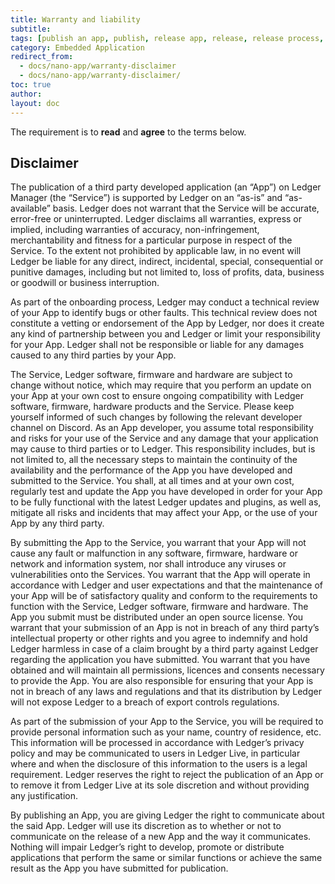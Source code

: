 ```yaml
---
title: Warranty and liability
subtitle:
tags: [publish an app, publish, release app, release, release process, requirement, requirements]
category: Embedded Application
redirect_from: 
  - docs/nano-app/warranty-disclaimer
  - docs/nano-app/warranty-disclaimer/
toc: true
author:
layout: doc
---
```


The requirement is to **read** and **agree** to the terms below.

## Disclaimer

The publication of a third party developed application (an “App”) on Ledger Manager (the “Service”) is supported by Ledger on an “as-is” and “as-available” basis. Ledger does not warrant that the Service will be accurate, error-free or uninterrupted. Ledger disclaims all warranties, express or implied, including warranties of accuracy, non-infringement, merchantability and fitness for a particular purpose in respect of the Service. To the extent not prohibited by applicable law, in no event will Ledger be liable for any direct, indirect, incidental, special, consequential or punitive damages, including but not limited to, loss of profits, data, business or goodwill or business interruption. 

As part of the onboarding process, Ledger may conduct a technical review of your App to identify bugs or other faults. This technical review does not constitute a vetting or endorsement of the App by Ledger, nor does it create any kind of partnership between you and Ledger or limit your responsibility for your App. Ledger shall not be responsible or liable for any damages caused to any third parties by your App.

The Service, Ledger software, firmware and hardware are subject to change without notice, which may require that you perform an update on your App at your own cost to ensure ongoing compatibility with Ledger software, firmware, hardware products and the Service. Please keep yourself informed of such changes by following the relevant developer channel on Discord.
As an App developer, you assume total responsibility and risks for your use of the Service and any damage that your application may cause to third parties or to Ledger. This responsibility includes, but is not limited to, all the necessary steps to maintain the continuity of the availability and the performance of the App you have developed and submitted to the Service. You shall, at all times and at your own cost, regularly test and update the App you have developed in order for your App to be fully functional with the latest Ledger updates and plugins, as well as, mitigate all risks and incidents that may affect your App, or the use of your App by any third party.

By submitting the App to the Service, you warrant that your App will not cause any fault or malfunction in any software, firmware, hardware or network and information system, nor shall introduce any viruses or vulnerabilities onto the Services. You warrant that the App will operate in accordance with Ledger and user expectations and that the maintenance of your App will be of satisfactory quality and conform to the requirements to function with the Service, Ledger software, firmware and hardware.
The App you submit must be distributed under an open source license. You warrant that your submission of an App is not in breach of any third party’s intellectual property or other rights and you agree to indemnify and hold Ledger harmless in case of a claim brought by a third party against Ledger regarding the application you have submitted. You warrant that you have obtained and will maintain all permissions, licences and consents necessary to provide the App. You are also responsible for ensuring that your App is not in breach of any laws and regulations and that its distribution by Ledger will not expose Ledger to a breach of export controls regulations.

As part of the submission of your App to the Service, you will be required to provide personal information such as your name, country of residence, etc. This information will be processed in accordance with Ledger’s privacy policy and may be communicated to users in Ledger Live, in particular where and when the disclosure of this information to the users is a legal requirement.
Ledger reserves the right to reject the publication of an App or to remove it from Ledger Live at its sole discretion and without providing any justification.

By publishing an App, you are giving Ledger the right to communicate about the said App. Ledger will use its discretion as to whether or not to communicate on the release of a new App and the way it communicates.
Nothing will impair Ledger’s right to develop, promote or distribute applications that perform the same or similar functions or achieve the same result as the App you have submitted for publication.

